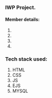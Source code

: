 ### IWP Project.

#### Member details:
1. 
2. 
3. 
4. 

### Tech stack used:
1. HTML
2. CSS
3. JS
4. EJS
5. MYSQL